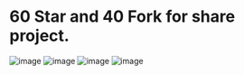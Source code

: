 # 60 Star and 40 Fork for share project.

![image](https://media.discordapp.net/attachments/1118543905965748254/1120541752789573734/Screenshot_2023-06-20_062739.png?width=1127&height=605)
![image](https://media.discordapp.net/attachments/1118543905965748254/1120541753259327578/Screenshot_2023-06-20_062821_2.png?width=1123&height=605)
![image](https://media.discordapp.net/attachments/1118543905965748254/1120541753523572736/Screenshot_2023-06-20_062851_3.png?width=1114&height=605)
![image](https://media.discordapp.net/attachments/1118543905965748254/1120541753758457927/Screenshot_2023-06-20_062918_4.png?width=1111&height=605)
